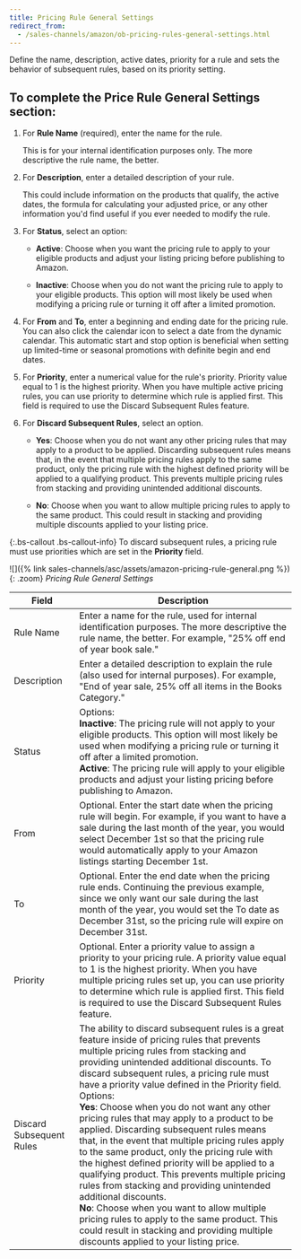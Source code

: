 ```yaml
---
title: Pricing Rule General Settings
redirect_from:
  - /sales-channels/amazon/ob-pricing-rules-general-settings.html
---
```



Define the name, description, active dates, priority for a rule and sets the behavior of subsequent rules, based on its priority setting.

## To complete the Price Rule General Settings section:

1. For **Rule Name** (required), enter the name for the rule.

   This is for your internal identification purposes only. The more descriptive the rule name, the better.

1. For **Description**, enter a detailed description of your rule.

   This could include information on the products that qualify, the active dates, the formula for calculating your adjusted price, or any other information you'd find useful if you ever needed to modify the rule.

1. For **Status**, select an option:

    - **Active**: Choose when you want the pricing rule to apply to your eligible products and adjust your listing pricing before publishing to Amazon.

    - **Inactive**: Choose when you do not want the pricing rule to apply to your eligible products. This option will most likely be used when modifying a pricing rule or turning it off after a limited promotion.

1. For **From** and **To**, enter a beginning and ending date for the pricing rule. You can also click the calendar icon to select a date from the dynamic calendar. This automatic start and stop option is beneficial when setting up limited-time or seasonal promotions with definite begin and end dates.

1. For **Priority**, enter a numerical value for the rule's priority. Priority value equal to 1 is the highest priority. When you have multiple active pricing rules, you can use priority to determine which rule is applied first. This field is required to use the Discard Subsequent Rules feature.

1. For **Discard Subsequent Rules**, select an option.

    - **Yes**: Choose when you do not want any other pricing rules that may apply to a product to be applied. Discarding subsequent rules means that, in the event that multiple pricing rules apply to the same product, only the pricing rule with the highest defined priority will be applied to a qualifying product. This prevents multiple pricing rules from stacking and providing unintended additional discounts.

    - **No**: Choose when you want to allow multiple pricing rules to apply to the same product. This could result in stacking and providing multiple discounts applied to your listing price.

{:.bs-callout .bs-callout-info}
To discard subsequent rules, a pricing rule must use priorities which are set in the **Priority** field.

![]({% link sales-channels/asc/assets/amazon-pricing-rule-general.png %}){: .zoom}
_Pricing Rule General Settings_

|Field|Description|
|---|---|
|Rule Name|Enter a name for the rule, used for internal identification purposes. The more descriptive the rule name, the better. For example, "25% off end of year book sale."|
|Description|Enter a detailed description to explain the rule (also used for internal purposes). For example, "End of year sale, 25% off all items in the Books Category."|
|Status|Options:<br>**Inactive**: The pricing rule will not apply to your eligible products. This option will most likely be used when modifying a pricing rule or turning it off after a limited promotion.<br>**Active**: The pricing rule will apply to your eligible products and adjust your listing pricing before publishing to Amazon.|
|From|Optional. Enter the start date when the pricing rule will begin. For example, if you want to have a sale during the last month of the year, you would select December 1st so that the pricing rule would automatically apply to your Amazon listings starting December 1st.|
|To|Optional. Enter the end date when the pricing rule ends. Continuing the previous example, since we only want our sale during the last month of the year, you would set the To date as December 31st, so the pricing rule will expire on December 31st.|
|Priority|Optional. Enter a priority value to assign a priority to your pricing rule. A priority value equal to 1 is the highest priority. When you have multiple pricing rules set up, you can use priority to determine which rule is applied first. This field is required to use the Discard Subsequent Rules feature.|
|Discard Subsequent Rules|The ability to discard subsequent rules is a great feature inside of pricing rules that prevents multiple pricing rules from stacking and providing unintended additional discounts. To discard subsequent rules, a pricing rule must have a priority value defined in the Priority field. Options:<br>**Yes**: Choose when you do not want any other pricing rules that may apply to a product to be applied. Discarding subsequent rules means that, in the event that multiple pricing rules apply to the same product, only the pricing rule with the highest defined priority will be applied to a qualifying product. This prevents multiple pricing rules from stacking and providing unintended additional discounts.<br>**No**: Choose when you want to allow multiple pricing rules to apply to the same product. This could result in stacking and providing multiple discounts applied to your listing price.|
